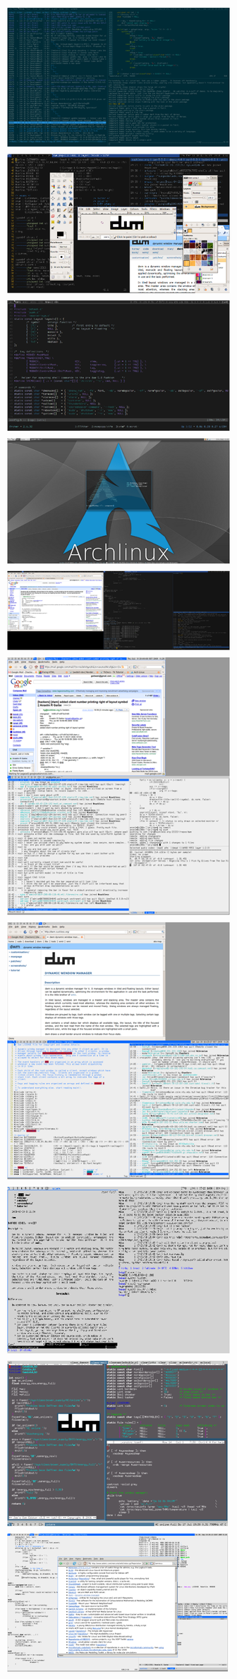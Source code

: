 [![Screenshot](dwm-20110720s.png)](dwm-20110720.png)

[![Screenshot](dwm-20100318s.png)](dwm-20100318.png)

[![Screenshot](dwm-20101101s.png)](dwm-20101101.png)

[![Screenshot](dwm-20091201s.png)](dwm-20091201.png)

[![Screenshot](dwm-20090710s.png)](dwm-20090710.png)

[![Screenshot](dwm-20090709s.png)](dwm-20090709.png)

[![Screenshot](dwm-20090620s.png)](dwm-20090620.png)

[![Screenshot](dwm-20080720s.png)](dwm-20080720.png)

[![Screenshot](dwm-20080717s.png)](dwm-20080717.png)

[![Screenshot](dwm-20070930s.png)](dwm-20070930.png)
